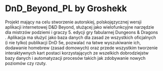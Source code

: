 # DnD_Beyond_PL by Groshekk
Projekt mający na celu stworzenie autorskiej, polskojęzycznej wersji aplikacji internetowej D&amp;D Beyond, służącej jako wielofunkcyjne narzędzie dla mistrzów podziemi i graczy 5. edycji gry fabularnej Dungeons &amp; Dragons . Aplikacja ma służyć jako baza danych dla zasad ze wszystkich oficjalnych (i nie tylko) publikacji DnD 5e, pozwalać na łatwe wyszukiwanie ich, dodawanie homebrew (zasad domowych) oraz przede wszystkim tworzenie interaktywnych kart postaci korzystających ze wszelkich dobrodziejstw bazy danych i automatyzacji procesów takich jak zdobywanie nowych poziomów czy rzuty.


